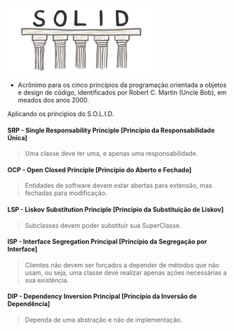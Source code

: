 <img src="/Exemplos/imgSOLID.jpg">

- Acrônimo para os cinco princípios da programação orientada a objetos e design de código, identificados por Robert C. Martin (Uncle Bob), em meados dos anos 2000.

Aplicando os principios do S.O.L.I.D.

#### SRP - Single Responsability Principle [Princípio da Responsabilidade Única]
> Uma classe deve ter uma, e apenas uma responsabilidade.

#### OCP - Open Closed Principle [Princípio do Aberto e Fechado]
> Entidades de software devem estar abertas para extensão, mas fechadas para modificação.

#### LSP - Liskov Substitution Principle [Princípio da Substituição de Liskov]
> Subclasses devem poder substituir sua SuperClasse.

#### ISP - Interface Segregation Principal [Princípio da Segregação por Interface]
> Clientes não devem ser forçados a depender de métodos que não usam, ou seja, uma classe deve realizar apenas ações necessárias a sua existência.

#### DIP - Dependency Inversion Principal [Princípio da Inversão de Dependência]
> Dependa de uma abstração e não de implementação.
